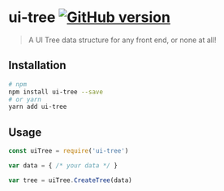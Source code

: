 # ui-tree [![GitHub version]()]()

> A UI Tree data structure for any front end, or none at all!

## Installation

``` bash
# npm
npm install ui-tree --save
# or yarn
yarn add ui-tree
```

## Usage

``` javascript
const uiTree = require('ui-tree')

var data = { /* your data */ }

var tree = uiTree.CreateTree(data)


```
